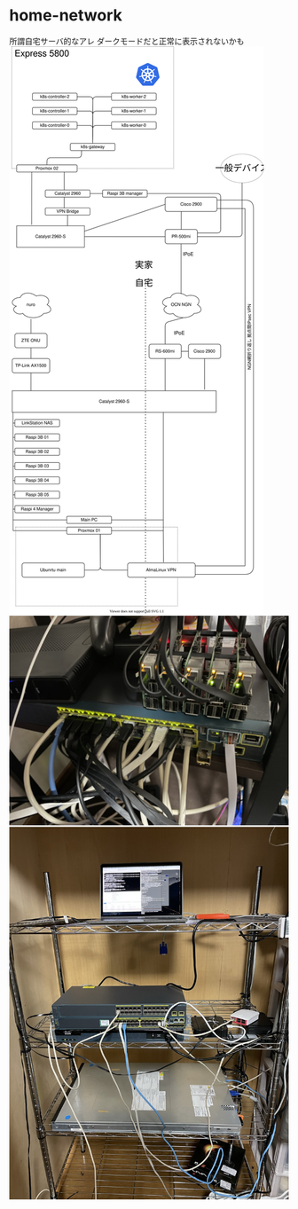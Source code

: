 # home-network
所謂自宅サーバ的なアレ
ダークモードだと正常に表示されないかも
<img src="https://github.com/Anchovy-s3/home-network/blob/main/diagram/diagram.drawio.svg" alt="draw.io" title="構成図">
<img src="https://github.com/Anchovy-s3/home-network/blob/main/自宅.jpeg" title="自宅">
<img src="https://github.com/Anchovy-s3/home-network/blob/main/実家.jpeg" title="実家">

